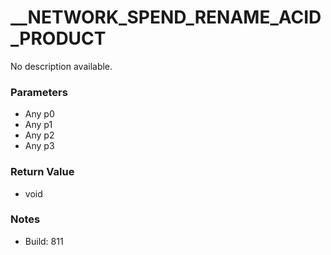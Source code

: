 # __NETWORK_SPEND_RENAME_ACID_PRODUCT

No description available.

### Parameters
* Any p0
* Any p1
* Any p2
* Any p3

### Return Value
* void

### Notes
* Build: 811

